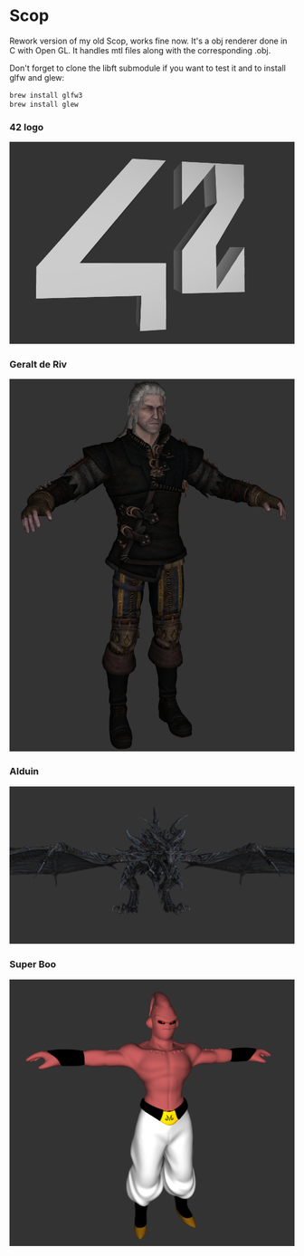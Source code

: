 # Scop

Rework version of my old Scop, works fine now. It's a obj renderer done in C with Open GL.
It handles mtl files along with the corresponding .obj.

Don't forget to clone the libft submodule if you want to test it and to install glfw and glew:

```
brew install glfw3
brew install glew
```
### 42 logo

![alt tag](https://github.com/fdel-car/Scop/blob/master/screenshots/42_logo.png)

### Geralt de Riv

![alt tag](https://github.com/fdel-car/Scop/blob/master/screenshots/geralt_de_riv.png)

### Alduin

![alt tag](https://github.com/fdel-car/Scop/blob/master/screenshots/alduin.png)

### Super Boo

![alt tag](https://github.com/fdel-car/Scop/blob/master/screenshots/super_boo.png)
